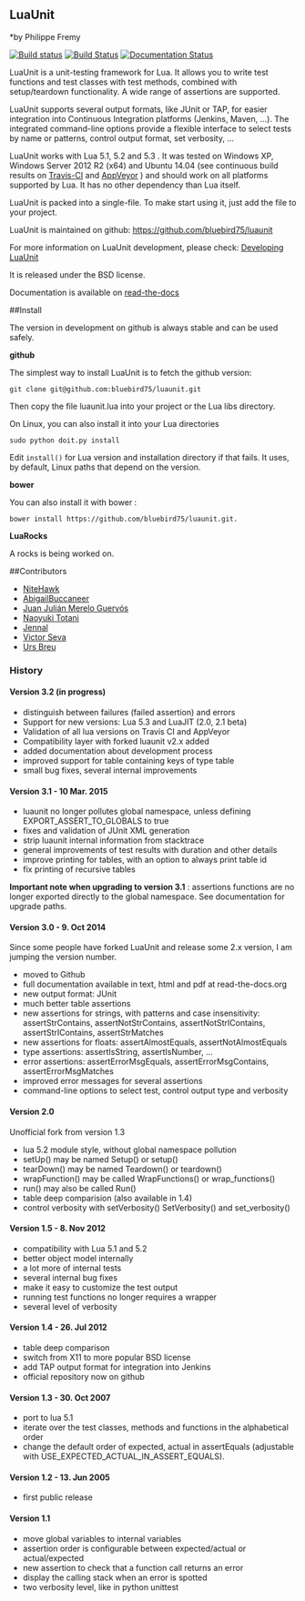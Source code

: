 ## LuaUnit  
*by Philippe Fremy

[![Build status](https://ci.appveyor.com/api/projects/status/us6uh4e5q597jj54?svg=true&passingText=Windows%20Build%20passing&failingText=Windows%20Build%20failed)](https://ci.appveyor.com/project/bluebird75/luaunit)
[![Build Status](https://travis-ci.org/bluebird75/luaunit.svg?branch=master)](https://travis-ci.org/bluebird75/luaunit)
[![Documentation Status](https://readthedocs.org/projects/luaunit/badge/?version=latest)](https://readthedocs.org/projects/luaunit/?badge=latest)

LuaUnit is a unit-testing framework for Lua. It allows you 
to write test functions and test classes with test methods, combined with 
setup/teardown functionality. A wide range of assertions are supported.

LuaUnit supports several output formats, like JUnit or TAP, for easier integration
into Continuous Integration platforms (Jenkins, Maven, ...). The integrated command-line 
options provide a flexible interface to select tests by name or patterns, control output 
format, set verbosity, ...

LuaUnit works with Lua 5.1, 5.2 and 5.3 . It was tested on Windows XP, Windows Server 2012 R2 (x64) and Ubuntu 14.04 (see 
continuous build results on [Travis-CI](https://travis-ci.org/bluebird75/luaunit) and [AppVeyor](https://ci.appveyor.com/project/bluebird75/luaunit) ) and should work on all platforms supported by Lua.
It has no other dependency than Lua itself. 

LuaUnit is packed into a single-file. To make start using it, just add the file to your project.

LuaUnit is maintained on github:
https://github.com/bluebird75/luaunit

For more information on LuaUnit development, please check: [Developing LuaUnit](http://luaunit.readthedocs.org/en/latest/#developing-luaunit)

It is released under the BSD license.

Documentation is available on
[read-the-docs](http://luaunit.readthedocs.org/en/latest/)

##Install

The version in development on github is always stable and can be used safely.

**github** 

The simplest way to install LuaUnit is to fetch the github version:

    git clone git@github.com:bluebird75/luaunit.git

Then copy the file luaunit.lua into your project or the Lua libs directory.

On Linux, you can also install it into your Lua directories

    sudo python doit.py install

Edit `install()` for Lua version and installation directory if that
fails. It uses, by default, Linux paths that depend on the version. 

**bower**

You can also install it with bower :

    bower install https://github.com/bluebird75/luaunit.git.

**LuaRocks**

A rocks is being worked on.

##Contributors
* [NiteHawk](https://github.com/n1tehawk)
* [AbigailBuccaneer](https://github.com/AbigailBuccaneer)
* [Juan Julián Merelo Guervós](https://github.com/JJ)
* [Naoyuki Totani](https://github.com/ntotani)
* [Jennal](https://github.com/Jennal)
* [Victor Seva](https://github.com/linuxmaniac)
* [Urs Breu](https://github.com/ubreu)

### History 

#### Version 3.2 (in progress)
* distinguish between failures (failed assertion) and errors
* Support for new versions: Lua 5.3 and LuaJIT (2.0, 2.1 beta)
* Validation of all lua versions on Travis CI and AppVeyor
* Compatibility layer with forked luaunit v2.x added
* added documentation about development process
* improved support for table containing keys of type table
* small bug fixes, several internal improvements

#### Version 3.1 - 10 Mar. 2015
* luaunit no longer pollutes global namespace, unless defining EXPORT_ASSERT_TO_GLOBALS to true
* fixes and validation of JUnit XML generation
* strip luaunit internal information from stacktrace
* general improvements of test results with duration and other details
* improve printing for tables, with an option to always print table id
* fix printing of recursive tables 

**Important note when upgrading to version 3.1** : assertions functions are
no longer exported directly to the global namespace. See documentation for upgrade
paths.

#### Version 3.0 - 9. Oct 2014

Since some people have forked LuaUnit and release some 2.x version, I am
jumping the version number.

- moved to Github
- full documentation available in text, html and pdf at read-the-docs.org
- new output format: JUnit
- much better table assertions
- new assertions for strings, with patterns and case insensitivity: assertStrContains, 
  assertNotStrContains, assertNotStrIContains, assertStrIContains, assertStrMatches
- new assertions for floats: assertAlmostEquals, assertNotAlmostEquals
- type assertions: assertIsString, assertIsNumber, ...
- error assertions: assertErrorMsgEquals, assertErrorMsgContains, assertErrorMsgMatches
- improved error messages for several assertions
- command-line options to select test, control output type and verbosity

#### Version 2.0
Unofficial fork from version 1.3
- lua 5.2 module style, without global namespace pollution
- setUp() may be named Setup() or setup()
- tearDown() may be named Teardown() or teardown()
- wrapFunction() may be called WrapFunctions() or wrap_functions()
- run() may also be called Run()
- table deep comparision (also available in 1.4)
- control verbosity with setVerbosity() SetVerbosity() and set_verbosity()

#### Version 1.5 - 8. Nov 2012
- compatibility with Lua 5.1 and 5.2
- better object model internally
- a lot more of internal tests
- several internal bug fixes
- make it easy to customize the test output
- running test functions no longer requires a wrapper
- several level of verbosity


#### Version 1.4 - 26. Jul 2012
- table deep comparison
- switch from X11 to more popular BSD license
- add TAP output format for integration into Jenkins
- official repository now on github


#### Version 1.3 - 30. Oct 2007
- port to lua 5.1
- iterate over the test classes, methods and functions in the alphabetical order
- change the default order of expected, actual in assertEquals (adjustable with USE_EXPECTED_ACTUAL_IN_ASSERT_EQUALS).


#### Version 1.2 - 13. Jun 2005  
- first public release


#### Version 1.1
- move global variables to internal variables
- assertion order is configurable between expected/actual or actual/expected
- new assertion to check that a function call returns an error
- display the calling stack when an error is spotted
- two verbosity level, like in python unittest

